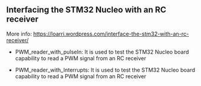 Interfacing the STM32 Nucleo with an RC receiver
------------------------------------------------

More info: https://loarri.wordpress.com/interface-the-stm32-with-an-rc-receiver/

- PWM_reader_with_pulseIn: It is used to test the STM32 Nucleo board capability to read a PWM signal from an RC receiver
  
 - PWM_reader_with_Interrupts: It is used to test the STM32 Nucleo board capability to read a PWM signal from an RC receiver
